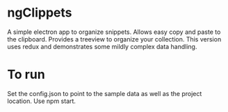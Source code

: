 # ngClippets

A simple electron app to organize snippets.
Allows easy copy and paste to the clipboard. Provides a treeview to organize your collection.
This version uses redux and demonstrates some mildly complex data handling.

# To run

Set the config.json to point to the sample data as well as the project location.
Use npm start.

